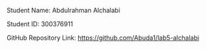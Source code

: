 Student Name: Abdulrahman Alchalabi

Student ID: 300376911

GitHub Repository Link: https://github.com/Abuda1/lab5-alchalabi